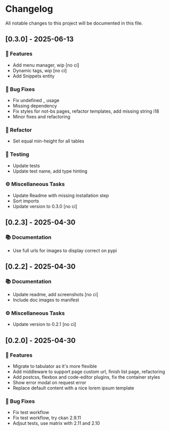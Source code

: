 # Changelog

All notable changes to this project will be documented in this file.

## [0.3.0] - 2025-06-13

### 🚀 Features

- Add menu manager, wip [no ci]
- Dynamic tags, wip [no ci]
- Add Snippets entity

### 🐛 Bug Fixes

- Fix undefined _ usage
- Missing dependency
- Fix styles for not-bs pages, refactor templates, add missing string i18
- Minor fixes and refactoring

### 🚜 Refactor

- Set equal min-height for all tables

### 🧪 Testing

- Update tests
- Update test name, add type hinting

### ⚙️ Miscellaneous Tasks

- Update Readme with missing installation step
- Sort imports
- Update version to 0.3.0 [no ci]

## [0.2.3] - 2025-04-30

### 📚 Documentation

- Use full urls for images to display correct on pypi

## [0.2.2] - 2025-04-30

### 📚 Documentation

- Update readme, add screenshots [no ci]
- Include doc images to manifest

### ⚙️ Miscellaneous Tasks

- Update version to 0.2.1 [no ci]

## [0.2.0] - 2025-04-30

### 🚀 Features

- Migrate to tabulator as it's more flexible
- Add middleware to support page custom url, finish list page, refactoring
- Add postcss, flexbox and code-editor plugins, fix the container styles
- Show error modal on request error
- Replace default content with a nice lorem ipsum template

### 🐛 Bug Fixes

- Fix test workflow
- Fix test workflow, try ckan 2.9.11
- Adjsut tests, use matrix with 2.11 and 2.10

<!-- generated by git-cliff -->
